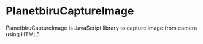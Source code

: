 # PlanetbiruCaptureImage

PlanetbiruCaptureImage is JavaScript library to capture image from camera using HTML5.
